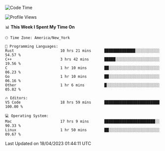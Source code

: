 <!--START_SECTION:waka-->
![Code Time](http://img.shields.io/badge/Code%20Time-330%20hrs%2033%20mins-blue)

![Profile Views](http://img.shields.io/badge/Profile%20Views-7-blue)

📊 **This Week I Spent My Time On** 

```text
🕑︎ Time Zone: America/New_York

💬 Programming Languages: 
Rust                     10 hrs 21 mins      ██████████████░░░░░░░░░░░   54.57 % 
C++                      3 hrs 42 mins       █████░░░░░░░░░░░░░░░░░░░░   19.56 % 
C                        1 hr 10 mins        ██░░░░░░░░░░░░░░░░░░░░░░░   06.23 % 
Go                       1 hr 10 mins        ██░░░░░░░░░░░░░░░░░░░░░░░   06.16 % 
Other                    1 hr 6 mins         █░░░░░░░░░░░░░░░░░░░░░░░░   05.82 % 

🔥 Editors: 
VS Code                  18 hrs 59 mins      █████████████████████████   100.00 % 

💻 Operating System: 
Mac                      17 hrs 9 mins       ███████████████████████░░   90.33 % 
Linux                    1 hr 50 mins        ██░░░░░░░░░░░░░░░░░░░░░░░   09.67 % 
```


 Last Updated on 18/04/2023 01:44:11 UTC
<!--END_SECTION:waka-->
